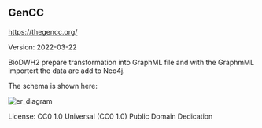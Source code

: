 ## GenCC

https://thegencc.org/

Version: 2022-03-22

BioDWH2 prepare transformation into GraphML file and with the GraphmML importert the data are add to Neo4j.


The schema is shown here:

![er_diagram](meta_graph_gencc.jpg)

License: CC0 1.0 Universal (CC0 1.0) Public Domain Dedication